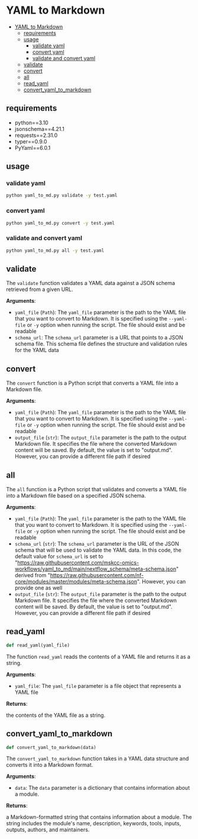 # YAML to Markdown

- [YAML to Markdown](#yaml-to-markdown)
  - [requirements](#requirements)
  - [usage](#usage)
    - [validate yaml](#validate-yaml)
    - [convert yaml](#convert-yaml)
    - [validate and convert yaml](#validate-and-convert-yaml)
  - [validate](#validate)
  - [convert](#convert)
  - [all](#all)
  - [read\_yaml](#read_yaml)
  - [convert\_yaml\_to\_markdown](#convert_yaml_to_markdown)

<a id="yaml_to_md"></a>

## requirements

- python==3.10
- jsonschema==4.21.1
- requests==2.31.0
- typer==0.9.0
- PyYaml==6.0.1

## usage

### validate yaml

```bash
python yaml_to_md.py validate -y test.yaml
```

### convert yaml

```bash
python yaml_to_md.py convert -y test.yaml
```

### validate and convert yaml

```bash
python yaml_to_md.py all -y test.yaml
```

<a id="yaml_to_md.validate"></a>

## validate

The `validate` function validates a YAML data against a JSON schema retrieved from a given URL.

**Arguments**:

- `yaml_file` (`Path`): The `yaml_file` parameter is the path to the YAML file that you want to convert to Markdown. It is specified using the `--yaml-file` or `-y` option when running the script. The file should exist and be readable
- `schema_url`: The `schema_url` parameter is a URL that points to a JSON schema file. This schema file defines the structure and validation rules for the YAML data

<a id="yaml_to_md.convert"></a>

## convert

The `convert` function is a Python script that converts a YAML file into a Markdown file.

**Arguments**:

- `yaml_file` (`Path`): The `yaml_file` parameter is the path to the YAML file that you want to convert to Markdown. It is specified using the `--yaml-file` or `-y` option when running the script. The file should exist and be readable
- `output_file` (`str`): The `output_file` parameter is the path to the output Markdown file. It specifies the file where the converted Markdown content will be saved. By default, the value is set to "output.md". However, you can provide a different file path if desired

<a id="yaml_to_md.all"></a>

## all

The `all` function is a Python script that validates and converts a YAML file into a Markdown file based on a specified JSON schema.

**Arguments**:

- `yaml_file` (`Path`): The `yaml_file` parameter is the path to the YAML file that you want to convert to Markdown. It is specified using the `--yaml-file` or `-y` option when running the script. The file should exist and be readable
- `schema_url` (`str`): The `schema_url` parameter is the URL of the JSON schema that will be used to validate the YAML data. In this code, the default value for `schema_url` is set to "<https://raw.githubusercontent.com/mskcc-omics-workflows/yaml_to_md/main/nextflow_schema/meta-schema.json>" derived from "<https://raw.githubusercontent.com/nf-core/modules/master/modules/meta-schema.json>". However, you can provide one as well
- `output_file` (`str`): The `output_file` parameter is the path to the output Markdown file. It specifies the file where the converted Markdown content will be saved. By default, the value is set to "output.md". However, you can provide a different file path if desired

<a id="yaml_to_md.read_yaml"></a>

## read\_yaml

```python
def read_yaml(yaml_file)
```

The function `read_yaml` reads the contents of a YAML file and returns it as a string.

**Arguments**:

- `yaml_file`: The `yaml_file` parameter is a file object that represents a YAML file

**Returns**:

the contents of the YAML file as a string.

<a id="yaml_to_md.convert_yaml_to_markdown"></a>

## convert\_yaml\_to\_markdown

```python
def convert_yaml_to_markdown(data)
```

The `convert_yaml_to_markdown` function takes in a YAML data structure and converts it into a Markdown format.

**Arguments**:

- `data`: The `data` parameter is a dictionary that contains information about a module.

**Returns**:

a Markdown-formatted string that contains information about a module. The string includes the module's name, description, keywords, tools, inputs, outputs, authors, and maintainers.